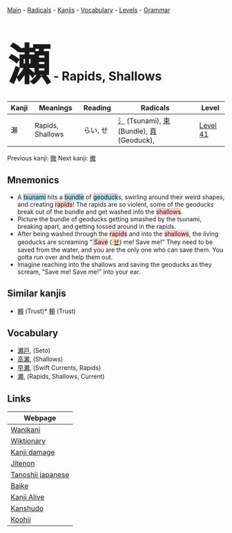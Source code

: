 <style> bigfont {font-size: 100px}</style>
[Main](../index.md) -
[Radicals](../radicals.md) -
[Kanjis](../kanjis.md) -
[Vocabulary](../vocabulary.md) -
[Levels](../levels.md) -
[Grammar](../grammar.md)
# <bigfont> 瀬</bigfont> - Rapids, Shallows 

| Kanji | Meanings | Reading | Radicals | Level |
| --- | --- | --- | --- | --- |
| 瀬 | Rapids, Shallows | らい, せ | [氵](../radicals/氵.md) (Tsunami), [束](../radicals/束.md) (Bundle), [頁](../radicals/頁.md) (Geoduck),  | [Level 41](../levels/wk_level41.md) |

Previous kanji: [徹](徹.md) Next kanji: [撤](撤.md) 

## Mnemonics
 * A <span style="background-color:#ADD8E6"> tsunami</span> hits a <span style="background-color:#ADD8E6"> bundle</span> of <span style="background-color:#ADD8E6"> geoduck</span>s, swirling around their weird shapes, and creating <span style="background-color:#ffcccb"> rapids</span>! The rapids are so violent, some of the geoducks break out of the bundle and get washed into the <span style="background-color:#ffcccb"> shallows</span>.
* Picture the bundle of geoducks getting smashed by the tsunami, breaking apart, and getting tossed around in the rapids.
* After being washed through the <span style="background-color:#ffcccb"> rapids</span> and into the <span style="background-color:#ffcccb"> shallows</span>, the living geoducks are screaming “<span style="background-color:#ffcccb"> Save</span> (<span style="background-color:#fed8b1"> [せ](https://jisho.org/search/せ)</span>) me! Save me!” They need to be saved from the water, and you are the only one who can save them. You gotta run over and help them out.
* Imagine reaching into the shallows and saving the geoducks as they scream, “Save me! Save me!” into your ear.


## Similar kanjis
 * [頼](頼.md) (Trust)* [頼](頼.md) (Trust)


## Vocabulary
 * [瀬戸](../vocabulary/瀬.md), (Seto)
* [高瀬](../vocabulary/瀬.md), (Shallows)
* [早瀬](../vocabulary/瀬.md), (Swift Currents, Rapids)
* [瀬](../vocabulary/瀬.md), (Rapids, Shallows, Current)



## Links 

| Webpage |
| --- |
| [Wanikani          ](https://www.wanikani.com/kanji/瀬) |
| [Wiktionary        ](https://en.wiktionary.org/wiki/瀬) |
| [Kanji damage      ](http://www.kanjidamage.com/kanji/search?utf8=✓&q=瀬) |
| [Jitenon           ](https://jitenon.com/kanji/瀬) |
| [Tanoshii japanese ](https://www.tanoshiijapanese.com/dictionary/kanji.cfm?k=瀬) |
| [Baike             ](https://baike.baidu.com/item/瀬) |
| [Kanji Alive       ](https://app.kanjialive.com/瀬) |
| [Kanshudo          ](https://www.kanshudo.com/searchmn?q=瀬) |
| [Koohii            ](https://kanji.koohii.com/study/kanji/瀬) |

